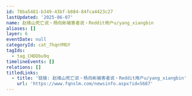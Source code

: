 ```yaml
---
id: 78ba5481-b349-43bf-b884-84fca4423c27
lastUpdated: '2025-06-07'
name: 赵维山死亡说・杨向彬被害者说・Reddit用户u/yang_xiangbin
aliases: []
layer: 6
eventDate: null
categoryId: cat_7hqnYMGY
tagIds:
  - tag_CHDDbu9q
timelineEvents: []
relations: []
titledLinks:
  - title: '链接: 赵维山死亡说・杨向彬被害者说・Reddit用户u/yang_xiangbin'
    url: 'https://www.fqnslm.com/newsinfo.aspx?id=5687'
---
```


